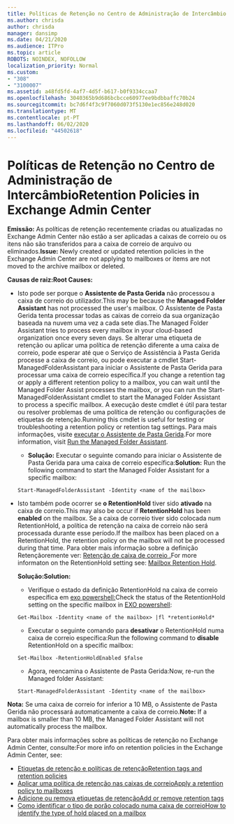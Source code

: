 ```yaml
---
title: Políticas de Retenção no Centro de Administração de Intercâmbio não funcionam
ms.author: chrisda
author: chrisda
manager: dansimp
ms.date: 04/21/2020
ms.audience: ITPro
ms.topic: article
ROBOTS: NOINDEX, NOFOLLOW
localization_priority: Normal
ms.custom:
- "308"
- "3100007"
ms.assetid: a48fd5fd-4af7-4d5f-b617-b0f9334ccaa7
ms.openlocfilehash: 3040365b9d686bcbcce60977ee9bdbbaffc70b24
ms.sourcegitcommit: bc7d6f4f3c9f7060d073f5130e1ec856e248d020
ms.translationtype: MT
ms.contentlocale: pt-PT
ms.lasthandoff: 06/02/2020
ms.locfileid: "44502618"
---
```

# <a name="retention-policies-in-exchange-admin-center"></a><span data-ttu-id="0b362-102">Políticas de Retenção no Centro de Administração de Intercâmbio</span><span class="sxs-lookup"><span data-stu-id="0b362-102">Retention Policies in Exchange Admin Center</span></span>

 <span data-ttu-id="0b362-103">**Emissão:** As políticas de retenção recentemente criadas ou atualizadas no Exchange Admin Center não estão a ser aplicadas a caixas de correio ou os itens não são transferidos para a caixa de correio de arquivo ou eliminados.</span><span class="sxs-lookup"><span data-stu-id="0b362-103">**Issue:** Newly created or updated retention policies in the Exchange Admin Center are not applying to mailboxes or items are not moved to the archive mailbox or deleted.</span></span> 
  
 <span data-ttu-id="0b362-104">**Causas de raiz:**</span><span class="sxs-lookup"><span data-stu-id="0b362-104">**Root Causes:**</span></span>
  
- <span data-ttu-id="0b362-105">Isto pode ser porque o **Assistente de Pasta Gerida** não processou a caixa de correio do utilizador.</span><span class="sxs-lookup"><span data-stu-id="0b362-105">This may be because the **Managed Folder Assistant** has not processed the user's mailbox.</span></span> <span data-ttu-id="0b362-106">O Assistente de Pasta Gerida tenta processar todas as caixas de correio da sua organização baseada na nuvem uma vez a cada sete dias.</span><span class="sxs-lookup"><span data-stu-id="0b362-106">The Managed Folder Assistant tries to process every mailbox in your cloud-based organization once every seven days.</span></span> <span data-ttu-id="0b362-107">Se alterar uma etiqueta de retenção ou aplicar uma política de retenção diferente a uma caixa de correio, pode esperar até que o Serviço de Assistência à Pasta Gerida processe a caixa de correio, ou pode executar a cmdlet Start-ManagedFolderAssistant para iniciar o Assistente de Pasta Gerida para processar uma caixa de correio específica.</span><span class="sxs-lookup"><span data-stu-id="0b362-107">If you change a retention tag or apply a different retention policy to a mailbox, you can wait until the Managed Folder Assist processes the mailbox, or you can run the Start-ManagedFolderAssistant cmdlet to start the Managed Folder Assistant to process a specific mailbox.</span></span> <span data-ttu-id="0b362-108">A execução deste cmdlet é útil para testar ou resolver problemas de uma política de retenção ou configurações de etiquetas de retenção.</span><span class="sxs-lookup"><span data-stu-id="0b362-108">Running this cmdlet is useful for testing or troubleshooting a retention policy or retention tag settings.</span></span> <span data-ttu-id="0b362-109">Para mais informações, visite [executar o Assistente de Pasta Gerida](https://msdn.microsoft.com/library/gg271153%28v=exchsrvcs.149%29.aspx#managedfolderassist).</span><span class="sxs-lookup"><span data-stu-id="0b362-109">For more information, visit [Run the Managed Folder Assistant](https://msdn.microsoft.com/library/gg271153%28v=exchsrvcs.149%29.aspx#managedfolderassist).</span></span>
    
  - <span data-ttu-id="0b362-110">**Solução:** Executar o seguinte comando para iniciar o Assistente de Pasta Gerida para uma caixa de correio específica:</span><span class="sxs-lookup"><span data-stu-id="0b362-110">**Solution:** Run the following command to start the Managed Folder Assistant for a specific mailbox:</span></span>
    
  ```
  Start-ManagedFolderAssistant -Identity <name of the mailbox>
  ```

- <span data-ttu-id="0b362-111">Isto também pode ocorrer se **o RetentionHold** tiver sido **ativado** na caixa de correio.</span><span class="sxs-lookup"><span data-stu-id="0b362-111">This may also be occur if **RetentionHold** has been **enabled** on the mailbox.</span></span> <span data-ttu-id="0b362-112">Se a caixa de correio tiver sido colocada num RetentionHold, a política de retenção na caixa de correio não será processada durante esse período.</span><span class="sxs-lookup"><span data-stu-id="0b362-112">If the mailbox has been placed on a RetentionHold, the retention policy on the mailbox will not be processed during that time.</span></span> <span data-ttu-id="0b362-113">Para obter mais informação sobre a definição Retençãoremente ver: [Retenção de caixa de correio .](https://docs.microsoft.com/exchange/security-and-compliance/messaging-records-management/mailbox-retention-hold)</span><span class="sxs-lookup"><span data-stu-id="0b362-113">For more informaton on the RetentionHold setting see: [Mailbox Retention Hold](https://docs.microsoft.com/exchange/security-and-compliance/messaging-records-management/mailbox-retention-hold).</span></span>
    
    <span data-ttu-id="0b362-114">**Solução:**</span><span class="sxs-lookup"><span data-stu-id="0b362-114">**Solution:**</span></span>
    
  - <span data-ttu-id="0b362-115">Verifique o estado da definição RetentionHold na caixa de correio específica em [exo powershell:](https://docs.microsoft.com/powershell/exchange/exchange-online/connect-to-exchange-online-powershell/connect-to-exchange-online-powershell?view=exchange-ps)</span><span class="sxs-lookup"><span data-stu-id="0b362-115">Check the status of the RetentionHold setting on the specific mailbox in [EXO powershell](https://docs.microsoft.com/powershell/exchange/exchange-online/connect-to-exchange-online-powershell/connect-to-exchange-online-powershell?view=exchange-ps):</span></span>
    
  ```
  Get-Mailbox -Identity <name of the mailbox> |fl *retentionHold*
  ```

  - <span data-ttu-id="0b362-116">Executar o seguinte comando para **desativar** o RetentionHold numa caixa de correio específica:</span><span class="sxs-lookup"><span data-stu-id="0b362-116">Run the following command to **disable** RetentionHold on a specific mailbox:</span></span>
    
  ```
  Set-Mailbox -RetentionHoldEnabled $false
  ```

  - <span data-ttu-id="0b362-117">Agora, reencamina o Assistente de Pasta Gerida:</span><span class="sxs-lookup"><span data-stu-id="0b362-117">Now, re-run the Managed folder Assistant:</span></span>
    
  ```
  Start-ManagedFolderAssistant -Identity <name of the mailbox>
  ```

 <span data-ttu-id="0b362-118">**Nota:** Se uma caixa de correio for inferior a 10 MB, o Assistente de Pasta Gerida não processará automaticamente a caixa de correio.</span><span class="sxs-lookup"><span data-stu-id="0b362-118">**Note:** If a mailbox is smaller than 10 MB, the Managed Folder Assistant will not automatically process the mailbox.</span></span>
 
<span data-ttu-id="0b362-119">Para obter mais informações sobre as políticas de retenção no Exchange Admin Center, consulte:</span><span class="sxs-lookup"><span data-stu-id="0b362-119">For more info on retention policies in the Exchange Admin Center, see:</span></span>
- [<span data-ttu-id="0b362-120">Etiquetas de retenção e políticas de retenção</span><span class="sxs-lookup"><span data-stu-id="0b362-120">Retention tags and retention policies</span></span>](https://docs.microsoft.com/exchange/security-and-compliance/messaging-records-management/retention-tags-and-policies)
- [<span data-ttu-id="0b362-121">Aplicar uma política de retenção nas caixas de correio</span><span class="sxs-lookup"><span data-stu-id="0b362-121">Apply a retention policy to mailboxes</span></span>](https://docs.microsoft.com/exchange/security-and-compliance/messaging-records-management/apply-retention-policy)
- [<span data-ttu-id="0b362-122">Adicione ou remova etiquetas de retenção</span><span class="sxs-lookup"><span data-stu-id="0b362-122">Add or remove retention tags</span></span>](https://docs.microsoft.com/exchange/security-and-compliance/messaging-records-management/add-or-remove-retention-tags)
- [<span data-ttu-id="0b362-123">Como identificar o tipo de porão colocado numa caixa de correio</span><span class="sxs-lookup"><span data-stu-id="0b362-123">How to identify the type of hold placed on a mailbox</span></span>](https://docs.microsoft.com/microsoft-365/compliance/identify-a-hold-on-an-exchange-online-mailbox)
